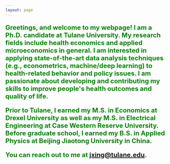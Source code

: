 ```yaml
---
layout: page
---
```

<span style="color:green;font-weight:700;font-size:20px">

**Greetings, and welcome to my webpage!** I am a Ph.D. candidate at Tulane University. My research fields include health economics and applied microeconomics in general. I am interested in applying state-of-the-art data analysis techniques (e.g., econometrics, machine/deep learning) to health-related behavior and policy issues. I am passionate about developing and contributing my skills to improve people's health outcomes and quality of life.

Prior to Tulane, I earned my M.S. in Economics at Drexel University as well as my M.S. in Electrical Engineering at Case Western Reserve University. Before graduate school, I earned my B.S. in Applied Physics at Beijing Jiaotong University in China. 

You can reach out to me at jxing@tulane.edu.

</span>

